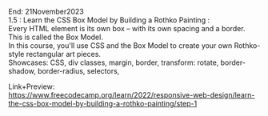 End: 21November2023</br>
1.5 : Learn the CSS Box Model by Building a Rothko Painting : </br>
Every HTML element is its own box – with its own spacing and a border. This is called the Box Model.</br>
In this course, you'll use CSS and the Box Model to create your own Rothko-style rectangular art pieces.</br>
Showcases: CSS, div classes, margin, border, transform: rotate, border-shadow, border-radius, selectors, </br>

Link+Preview:<br>
https://www.freecodecamp.org/learn/2022/responsive-web-design/learn-the-css-box-model-by-building-a-rothko-painting/step-1
